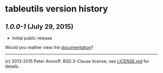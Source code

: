 # tableutils version history

## *1.0.0-1* (July 29, 2015)

+ Initial public release

Would you reather view the [documentation][d]?

[d]: /README.md
---

(c) 2013-2015 Peter Aronoff. BSD 3-Clause license; see [LICENSE.md][l] for
details.

[l]: /LICENSE.md
